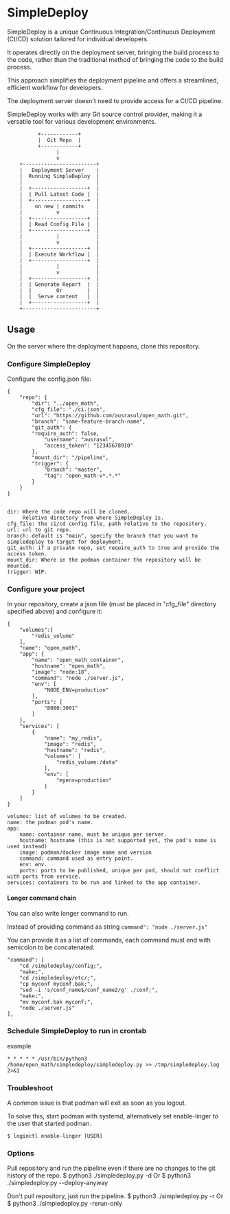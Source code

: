 # SimpleDeploy
SimpleDeploy is a unique Continuous Integration/Continuous Deployment (CI/CD) solution tailored for individual developers.

It operates directly on the deployment server, bringing the build process to the code,
rather than the traditional method of bringing the code to the build process.

This approach simplifies the deployment pipeline and offers a streamlined, efficient workflow for developers.

The deployment server doesn't need to provide access for a CI/CD pipeline.

SimpleDeploy works with any Git source control provider, making it a versatile tool for various development environments.

              +------------+
              |  Git Repo  |
              +------------+
                    |
                    v
        +------------------------+
        |   Deployment Server    |
        |  Running SimpleDeploy  |
        |                        |
        |  +------------------+  |
        |  | Pull Latest Code |  |
        |  +------------------+  |
        |    on new | commits    |
        |           v            |
        |  +------------------+  |
        |  | Read Config File |  |
        |  +------------------+  |
        |           |            |
        |           v            |
        |  +------------------+  |
        |  | Execute Workflow |  |
        |  +------------------+  |
        |           |            |
        |           v            |
        |  +------------------+  |
        |  | Generate Report  |  |
        |  |        Or        |  |
        |  |  Serve content   |  |
        |  +------------------+  |
        +------------------------+


## Usage

  On the server where the deployment happens, clone this repository.

### Configure SimpleDeploy
  Configure the config.json file:

    {
        "repo": {
            "dir": "../open_math",
            "cfg_file": "./ci.json",
            "url": "https://github.com/ausrasul/open_math.git",
            "branch": "some-feature-branch-name",
            "git_auth": {
            "require_auth": false,
                "username": "ausrasul",
                "access_token": "12345678910"
            },
            "mount_dir": "/pipeline",
            "trigger": {
                "branch": "master",
                "tag": "open_math-v*.*.*"
            }
        }
    }


    dir: Where the code repo will be cloned.
         Relative directory from where SimpleDeploy is.
    cfg_file: the ci/cd config file, path relative to the repository.
    url: url to git repo.
    branch: default is "main", specify the branch that you want to simpledeploy to target for deployment.
    git_auth: if a private repo, set require_auth to true and provide the access token.
    mount_dir: Where in the podman container the repository will be mounted.
    trigger: WIP.

### Configure your project
  In your repository, create a json file (must be placed in "cfg_file" directory specified above) and configure it:

    {
        "volumes":[
            "redis_volume"
        ],
        "name": "open_math",
        "app": {
            "name": "open_math_container",
            "hostname": "open_math",
            "image": "node:18",
            "command": "node ./server.js",
            "env": [
                "NODE_ENV=production"
            ],
            "ports": [
                "8080:3001"
            ]
        },
        "services": [
            {
                "name": "my_redis",
                "image": "redis",
                "hostname": "redis",
                "volumes": [
                    "redis_volume:/data"
                ],
                "env": [
                    "myenv=production"
                ]
            }
        ]
    }

    volumes: list of volumes to be created.
    name: the podman pod's name.
    app:
        name: container name, must be unique per server.
        hostname: hostname (this is not supported yet, the pod's name is used instead)
        image: podman/docker image name and version
        command: command used as entry point.
        env: env.
        ports: ports to be published, unique per pod, should not conflict with ports from service.
    services: containers to be run and linked to the app container.

#### Longer command chain
You can also write longer command to run.

Instead of providing command as string ```command": "node ./server.js"```

You can provide it as a list of commands, each command must end with semicolon to be concatenated.

    "command": [
        "cd /simpledeploy/config;",
        "make;",
        "cd /simpledeploy/etc/;",
        "cp myconf myconf.bak;",
        "sed -i 's/conf_name$/conf_name2/g' ./conf;",
        "make;",
        "mv myconf.bak myconf;",
        "node ./server.js"
    ],
    
### Schedule SimpleDeploy to run in crontab
  example

    * * * * * /usr/bin/python3 /home/open_math/simpledeploy/simpledeploy.py >> /tmp/simpledeploy.log 2>&1

### Troubleshoot

A common issue is that podman will exit as soon as you logout.

To solve this, start podman with systemd, alternatively set enable-linger to the user that started podman.

    $ loginctl enable-linger [USER]

### Options

  Pull repository and run the pipeline even if there are no changes to the git history of the repo.
    $ python3 ./simpledeploy.py -d
    Or
    $ python3 ./simpledeploy.py --deploy-anyway

  Don't pull repository, just run the pipeline.
    $ python3 ./simpledeploy.py -r
    Or
    $ python3 ./simpledeploy.py -rerun-only
